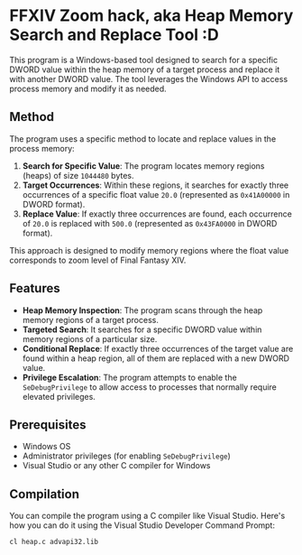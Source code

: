 # FFXIV Zoom hack, aka Heap Memory Search and Replace Tool :D

This program is a Windows-based tool designed to search for a specific DWORD value within the heap memory of a target process and replace it with another DWORD value. The tool leverages the Windows API to access process memory and modify it as needed.

## Method

The program uses a specific method to locate and replace values in the process memory:

1. **Search for Specific Value**: The program locates memory regions (heaps) of size `1044480` bytes.
2. **Target Occurrences**: Within these regions, it searches for exactly three occurrences of a specific float value `20.0` (represented as `0x41A00000` in DWORD format).
3. **Replace Value**: If exactly three occurrences are found, each occurrence of `20.0` is replaced with `500.0` (represented as `0x43FA0000` in DWORD format).

This approach is designed to modify memory regions where the float value corresponds to zoom level of Final Fantasy XIV.

## Features

- **Heap Memory Inspection**: The program scans through the heap memory regions of a target process.
- **Targeted Search**: It searches for a specific DWORD value within memory regions of a particular size.
- **Conditional Replace**: If exactly three occurrences of the target value are found within a heap region, all of them are replaced with a new DWORD value.
- **Privilege Escalation**: The program attempts to enable the `SeDebugPrivilege` to allow access to processes that normally require elevated privileges.

## Prerequisites

- Windows OS
- Administrator privileges (for enabling `SeDebugPrivilege`)
- Visual Studio or any other C compiler for Windows

## Compilation

You can compile the program using a C compiler like Visual Studio. Here's how you can do it using the Visual Studio Developer Command Prompt:

```sh
cl heap.c advapi32.lib
